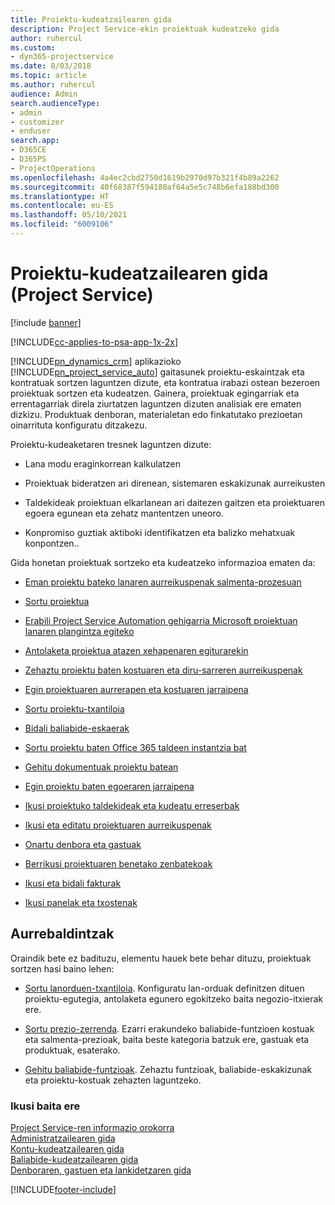 ```yaml
---
title: Proiektu-kudeatzailearen gida
description: Project Service-ekin proiektuak kudeatzeko gida
author: ruhercul
ms.custom:
- dyn365-projectservice
ms.date: 8/03/2018
ms.topic: article
ms.author: ruhercul
audience: Admin
search.audienceType:
- admin
- customizer
- enduser
search.app:
- D365CE
- D365PS
- ProjectOperations
ms.openlocfilehash: 4a4ec2cbd2750d1619b2970d97b321f4b89a2262
ms.sourcegitcommit: 40f68387f594180af64a5e5c748b6efa188bd300
ms.translationtype: HT
ms.contentlocale: eu-ES
ms.lasthandoff: 05/10/2021
ms.locfileid: "6009106"
---
```

# <a name="project-manager-guide-project-service"></a>Proiektu-kudeatzailearen gida (Project Service)

[!include [banner](../includes/psa-now-project-operations.md)]

[!INCLUDE[cc-applies-to-psa-app-1x-2x](../includes/cc-applies-to-psa-app-1x-2x.md)]

[!INCLUDE[pn_dynamics_crm](../includes/pn-dynamics-crm.md)] aplikazioko [!INCLUDE[pn_project_service_auto](../includes/pn-project-service-auto.md)] gaitasunek proiektu-eskaintzak eta kontratuak sortzen laguntzen dizute, eta kontratua irabazi ostean bezeroen proiektuak sortzen eta kudeatzen. Gainera, proiektuak egingarriak eta errentagarriak direla ziurtatzen laguntzen dizuten analisiak ere ematen dizkizu. Produktuak denboran, materialetan edo finkatutako prezioetan oinarrituta konfiguratu ditzakezu.  
  
 Proiektu-kudeaketaren tresnek laguntzen dizute:  
  
-   Lana modu eraginkorrean kalkulatzen  
  
-   Proiektuak bideratzen ari direnean, sistemaren eskakizunak aurreikusten  
  
-   Taldekideak proiektuan elkarlanean ari daitezen gaitzen eta proiektuaren egoera egunean eta zehatz mantentzen uneoro.  
  
-   Konpromiso guztiak aktiboki identifikatzen eta balizko mehatxuak konpontzen..  
  
Gida honetan proiektuak sortzeko eta kudeatzeko informazioa ematen da:  
  
-   [Eman proiektu bateko lanaren aurreikuspenak salmenta-prozesuan](../psa/provide-estimates-project-during-sales-process.md)  
  
-   [Sortu proiektua](../psa/create-project.md)  
  
-   [Erabili Project Service Automation gehigarria Microsoft proiektuan lanaren plangintza egiteko](../psa/add-plan-work-microsoft-project.md)  
  
-   [Antolaketa proiektua atazen xehapenaren egiturarekin](../psa/schedule-project-work-breakdown-structure.md)  
  
-   [Zehaztu proiektu baten kostuaren eta diru-sarreren aurreikuspenak](../psa/determine-project-cost-revenue-estimates.md)  
  
-   [Egin proiektuaren aurrerapen eta kostuaren jarraipena](../psa/track-project-progress-cost.md)  
  
-   [Sortu proiektu-txantiloia](../psa/create-project-template.md)  
  
-   [Bidali baliabide-eskaerak](../psa/submit-resource-requests.md)  
  
-   [Sortu proiektu baten Office 365 taldeen instantzia bat](../psa/create-office-365-group-project.md)  
  
-   [Gehitu dokumentuak proiektu batean](../psa/add-documents-project.md)  
  
-   [Egin proiektu baten egoeraren jarraipena](../psa/track-project-status.md)  
  
-   [Ikusi proiektuko taldekideak eta kudeatu erreserbak](../psa/view-project-team-members-manage-bookings.md)  
  
-   [Ikusi eta editatu proiektuaren aurreikuspenak](../psa/view-edit-project-estimates.md)  
  
-   [Onartu denbora eta gastuak](../psa/approve-time-expenses.md)  
  
-   [Berrikusi proiektuaren benetako zenbatekoak](../psa/review-project-actuals.md)  
  
-   [Ikusi eta bidali fakturak](../psa/view-send-invoices.md)  
  
-   [Ikusi panelak eta txostenak](../psa/view-dashboards-reports.md)  
  
## <a name="prerequisites"></a>Aurrebaldintzak  
 Oraindik bete ez badituzu, elementu hauek bete behar dituzu, proiektuak sortzen hasi baino lehen:  
  
-   [Sortu lanorduen-txantiloia](../psa/create-work-hours-template.md). Konfiguratu lan-orduak definitzen dituen proiektu-egutegia, antolaketa egunero egokitzeko baita negozio-itxierak ere.  
  
-   [Sortu prezio-zerrenda](../psa/create-price-list.md). Ezarri erakundeko baliabide-funtzioen kostuak eta salmenta-prezioak, baita beste kategoria batzuk ere, gastuak eta produktuak, esaterako.  
  
-   [Gehitu baliabide-funtzioak](../psa/add-resource-roles.md). Zehaztu funtzioak, baliabide-eskakizunak eta proiektu-kostuak zehazten laguntzeko.  
  
### <a name="see-also"></a>Ikusi baita ere  
 [Project Service-ren informazio orokorra](../psa/overview.md)   
 [Administratzailearen gida](../psa/admin-guide.md)   
 [Kontu-kudeatzailearen gida](../psa/account-manager-guide.md)   
 [Baliabide-kudeatzailearen gida](../psa/resource-manager-guide.md)   
 [Denboraren, gastuen eta lankidetzaren gida](../psa/time-expense-collaboration-guide.md)



[!INCLUDE[footer-include](../includes/footer-banner.md)]